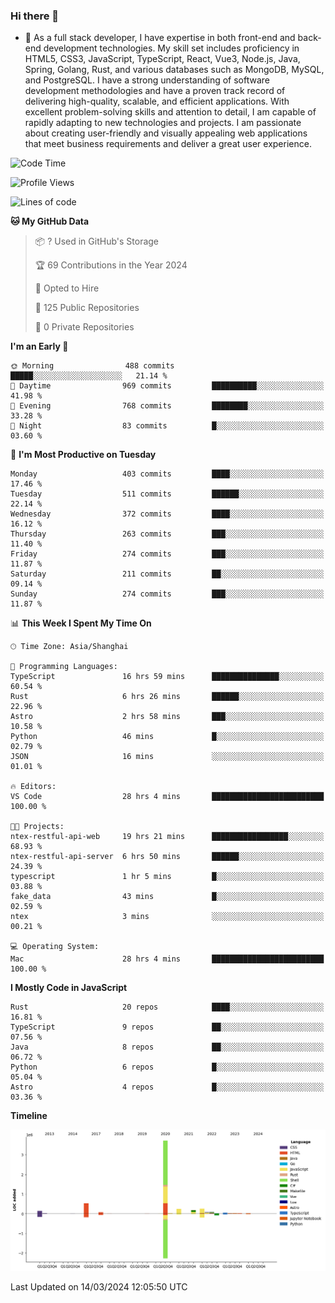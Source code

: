 ### Hi there 👋

- 🌱 As a full stack developer, I have expertise in both front-end and back-end development technologies. My skill set includes proficiency in HTML5, CSS3, JavaScript, TypeScript, React, Vue3, Node.js, Java, Spring, Golang, Rust, and various databases such as MongoDB, MySQL, and PostgreSQL. I have a strong understanding of software development methodologies and have a proven track record of delivering high-quality, scalable, and efficient applications. With excellent problem-solving skills and attention to detail, I am capable of rapidly adapting to new technologies and projects. I am passionate about creating user-friendly and visually appealing web applications that meet business requirements and deliver a great user experience.

<!--START_SECTION:waka-->
![Code Time](http://img.shields.io/badge/Code%20Time-1%2C234%20hrs%2026%20mins-blue)

![Profile Views](http://img.shields.io/badge/Profile%20Views-0-blue)

![Lines of code](https://img.shields.io/badge/From%20Hello%20World%20I%27ve%20Written-5.6%20million%20lines%20of%20code-blue)

**🐱 My GitHub Data** 

> 📦 ? Used in GitHub's Storage 
 > 
> 🏆 69 Contributions in the Year 2024
 > 
> 💼 Opted to Hire
 > 
> 📜 125 Public Repositories 
 > 
> 🔑 0 Private Repositories 
 > 
**I'm an Early 🐤** 

```text
🌞 Morning                488 commits         █████░░░░░░░░░░░░░░░░░░░░   21.14 % 
🌆 Daytime                969 commits         ██████████░░░░░░░░░░░░░░░   41.98 % 
🌃 Evening                768 commits         ████████░░░░░░░░░░░░░░░░░   33.28 % 
🌙 Night                  83 commits          █░░░░░░░░░░░░░░░░░░░░░░░░   03.60 % 
```
📅 **I'm Most Productive on Tuesday** 

```text
Monday                   403 commits         ████░░░░░░░░░░░░░░░░░░░░░   17.46 % 
Tuesday                  511 commits         ██████░░░░░░░░░░░░░░░░░░░   22.14 % 
Wednesday                372 commits         ████░░░░░░░░░░░░░░░░░░░░░   16.12 % 
Thursday                 263 commits         ███░░░░░░░░░░░░░░░░░░░░░░   11.40 % 
Friday                   274 commits         ███░░░░░░░░░░░░░░░░░░░░░░   11.87 % 
Saturday                 211 commits         ██░░░░░░░░░░░░░░░░░░░░░░░   09.14 % 
Sunday                   274 commits         ███░░░░░░░░░░░░░░░░░░░░░░   11.87 % 
```


📊 **This Week I Spent My Time On** 

```text
🕑︎ Time Zone: Asia/Shanghai

💬 Programming Languages: 
TypeScript               16 hrs 59 mins      ███████████████░░░░░░░░░░   60.54 % 
Rust                     6 hrs 26 mins       ██████░░░░░░░░░░░░░░░░░░░   22.96 % 
Astro                    2 hrs 58 mins       ███░░░░░░░░░░░░░░░░░░░░░░   10.58 % 
Python                   46 mins             █░░░░░░░░░░░░░░░░░░░░░░░░   02.79 % 
JSON                     16 mins             ░░░░░░░░░░░░░░░░░░░░░░░░░   01.01 % 

🔥 Editors: 
VS Code                  28 hrs 4 mins       █████████████████████████   100.00 % 

🐱‍💻 Projects: 
ntex-restful-api-web     19 hrs 21 mins      █████████████████░░░░░░░░   68.93 % 
ntex-restful-api-server  6 hrs 50 mins       ██████░░░░░░░░░░░░░░░░░░░   24.39 % 
typescript               1 hr 5 mins         █░░░░░░░░░░░░░░░░░░░░░░░░   03.88 % 
fake_data                43 mins             █░░░░░░░░░░░░░░░░░░░░░░░░   02.59 % 
ntex                     3 mins              ░░░░░░░░░░░░░░░░░░░░░░░░░   00.21 % 

💻 Operating System: 
Mac                      28 hrs 4 mins       █████████████████████████   100.00 % 
```

**I Mostly Code in JavaScript** 

```text
Rust                     20 repos            ████░░░░░░░░░░░░░░░░░░░░░   16.81 % 
TypeScript               9 repos             ██░░░░░░░░░░░░░░░░░░░░░░░   07.56 % 
Java                     8 repos             ██░░░░░░░░░░░░░░░░░░░░░░░   06.72 % 
Python                   6 repos             █░░░░░░░░░░░░░░░░░░░░░░░░   05.04 % 
Astro                    4 repos             █░░░░░░░░░░░░░░░░░░░░░░░░   03.36 % 
```



**Timeline**

![Lines of Code chart](https://raw.githubusercontent.com/elton/elton/main/assets/bar_graph.png)


 Last Updated on 14/03/2024 12:05:50 UTC
<!--END_SECTION:waka-->

<!--
**elton/elton** is a ✨ _special_ ✨ repository because its `README.md` (this file) appears on your GitHub profile.

Here are some ideas to get you started:

- 🔭 I’m currently working on ...
- 🌱 I’m currently learning ...
- 👯 I’m looking to collaborate on ...
- 🤔 I’m looking for help with ...
- 💬 Ask me about ...
- 📫 How to reach me: ...
- 😄 Pronouns: ...
- ⚡ Fun fact: ...
-->
